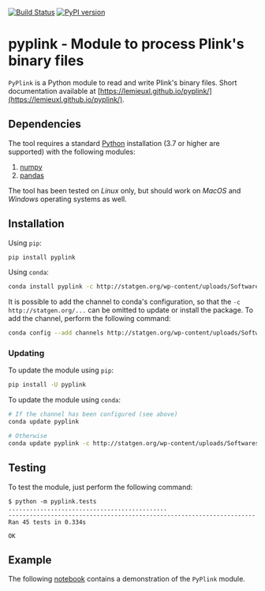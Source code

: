 [![Build Status](https://github.com/lemieuxl/pyplink/actions/workflows/python-tests.yml/badge.svg?branch=master)](https://github.com/lemieuxl/pyplink/actions)
[![PyPI version](https://badge.fury.io/py/pyplink.svg)](http://badge.fury.io/py/pyplink)

# pyplink - Module to process Plink's binary files

`PyPlink` is a Python module to read and write Plink's binary files. Short
documentation available at
[https://lemieuxl.github.io/pyplink/](https://lemieuxl.github.io/pyplink/).

## Dependencies

The tool requires a standard [Python](http://python.org/) installation (3.7 or
higher are supported) with the following modules:

1. [numpy](http://www.numpy.org/)
2. [pandas](http://pandas.pydata.org/)

The tool has been tested on *Linux* only, but should work on *MacOS* and
*Windows* operating systems as well.

## Installation

Using `pip`:

```bash
pip install pyplink
```

Using `conda`:

```bash
conda install pyplink -c http://statgen.org/wp-content/uploads/Softwares/pyplink
```

It is possible to add the channel to conda's configuration, so that the
`-c http://statgen.org/...` can be omitted to update or install the package.
To add the channel, perform the following command:

```bash
conda config --add channels http://statgen.org/wp-content/uploads/Softwares/pyplink
```

### Updating

To update the module using `pip`:

```bash
pip install -U pyplink
```

To update the module using `conda`:

```bash
# If the channel has been configured (see above)
conda update pyplink

# Otherwise
conda update pyplink -c http://statgen.org/wp-content/uploads/Softwares/pyplink
```

## Testing

To test the module, just perform the following command:

```console
$ python -m pyplink.tests
.............................................
----------------------------------------------------------------------
Ran 45 tests in 0.334s

OK
```

## Example

The following
[notebook](http://nbviewer.ipython.org/github/lemieuxl/pyplink/blob/master/demo/PyPlink%20Demo.ipynb)
contains a demonstration of the `PyPlink` module.
